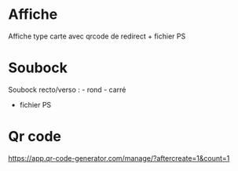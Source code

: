 # Affiche
Affiche type carte avec qrcode de redirect + fichier PS

# Soubock
Soubock recto/verso :
    - rond
    - carré

+ fichier PS

# Qr code 
https://app.qr-code-generator.com/manage/?aftercreate=1&count=1



